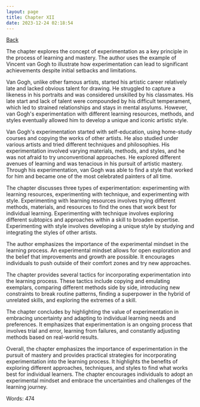 ```yaml
---
layout: page
title: Chapter XII
date: 2023-12-24 02:18:54
---
```


[Back](./)


The chapter explores the concept of experimentation as a key principle in the process of learning and mastery. The author uses the example of Vincent van Gogh to illustrate how experimentation can lead to significant achievements despite initial setbacks and limitations.

Van Gogh, unlike other famous artists, started his artistic career relatively late and lacked obvious talent for drawing. He struggled to capture a likeness in his portraits and was considered unskilled by his classmates. His late start and lack of talent were compounded by his difficult temperament, which led to strained relationships and stays in mental asylums. However, van Gogh's experimentation with different learning resources, methods, and styles eventually allowed him to develop a unique and iconic artistic style.

Van Gogh's experimentation started with self-education, using home-study courses and copying the works of other artists. He also studied under various artists and tried different techniques and philosophies. His experimentation involved varying materials, methods, and styles, and he was not afraid to try unconventional approaches. He explored different avenues of learning and was tenacious in his pursuit of artistic mastery. Through his experimentation, van Gogh was able to find a style that worked for him and became one of the most celebrated painters of all time.

The chapter discusses three types of experimentation: experimenting with learning resources, experimenting with technique, and experimenting with style. Experimenting with learning resources involves trying different methods, materials, and resources to find the ones that work best for individual learning. Experimenting with technique involves exploring different subtopics and approaches within a skill to broaden expertise. Experimenting with style involves developing a unique style by studying and integrating the styles of other artists.

The author emphasizes the importance of the experimental mindset in the learning process. An experimental mindset allows for open exploration and the belief that improvements and growth are possible. It encourages individuals to push outside of their comfort zones and try new approaches.

The chapter provides several tactics for incorporating experimentation into the learning process. These tactics include copying and emulating exemplars, comparing different methods side by side, introducing new constraints to break routine patterns, finding a superpower in the hybrid of unrelated skills, and exploring the extremes of a skill.

The chapter concludes by highlighting the value of experimentation in embracing uncertainty and adapting to individual learning needs and preferences. It emphasizes that experimentation is an ongoing process that involves trial and error, learning from failures, and constantly adjusting methods based on real-world results.

Overall, the chapter emphasizes the importance of experimentation in the pursuit of mastery and provides practical strategies for incorporating experimentation into the learning process. It highlights the benefits of exploring different approaches, techniques, and styles to find what works best for individual learners. The chapter encourages individuals to adopt an experimental mindset and embrace the uncertainties and challenges of the learning journey.

Words: 474